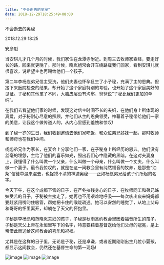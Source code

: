 ```yaml
---
title: "不会逝去的奥秘"
date: 2018-12-29T18:25:49+08:00
---
```


不会逝去的奥秘

2018.12.29 18:25

安彦魁

当安琪儿才几个月的时候，我们家住在龙潭寺附近。到周三去牧师家查经，要走好长的路，回来就更晚了。那时候，晓岚姐常会开车绕路载我们回家，看到安琪儿就很喜欢，说希望主也再赐给他们一个孩子。

第二年李杨彪弟兄信主受洗，他们夫妻也怀孕且生了小子秘，充满了主的恩典。但接下来医院检查的结果，却开始了这个家庭特别的考验，也开始了这个家庭美好的见证。子秘和其他孩子不同，大脑皮层没有沟壑，爸爸说“子秘比我们更加的单纯”。

在我们去看望他们家的时候，发现这对信主时间不长的夫妇，在他们身上所体现的真爱，对子秘耐心尽意的照顾，并他们从主的恩典领受，神藉着子秘带给他们一家的美意，让我这个做传道人的，从内心里感到羞愧和惊叹!

到子秘一岁的生日，我们收到邀请去他们家吃饭，和众位弟兄姊妹一起，那时牧师和师母也在我们中间。

杨彪弟兄作为家长，在宴会上分享他们一家，在子秘身上所经历的恩典。他们没有丝毫的埋怨，主给了他们的喜乐如光，照出我们心中隐藏的黑暗。在这对夫妻身上，我懂得了什么叫做一个父亲，什么叫做一个母亲，什么叫做一个丈夫，什么叫做一个妻子。最令我惊叹的，就是在这一间教会里有纯然福音的牧养，是那些“油条”信徒中混来混去，也捉摸不清的神迹奥秘——正如杨彪弟兄给孩子们所起的名字。

今天下午，在这个成都下雪的日子，在严冬摧残身心的日子，在牧师同工和弟兄姊妹受苦的日子，子秘被主接走了，她再也不用艰难地呼吸——每次咳出痰来妈妈都要赶紧用嘴叼住吸管，帮她把卡住的喉咙疏通。她可以安然的睡觉了，从地上父母和哥哥的怀里离开，却躺在了天父的怀抱里。

子秘是李杨彪和范晓岚夫妇的孩子，子秘是秋雨圣约教会里因着福音所生的孩子，子秘是天父上帝在永恒里写下的名字，特意要藉着基督送给他们父母的冠冕，是上帝借此而送给这间教会的喜乐和祝福。

尤其是在这样的日子里，无论是子秘，还是卓谦，或者近期刚刚出生几位小婴孩，都显示这间教会，仍然还在基督生命的第一现场!

![image](https://user-images.githubusercontent.com/37917810/50543380-ae626b00-0b9c-11e9-8191-a99c2846e567.png)
![image](https://user-images.githubusercontent.com/37917810/50543381-be7a4a80-0b9c-11e9-9b61-6bd6d36309b7.png)
![image](https://user-images.githubusercontent.com/37917810/50543382-d18d1a80-0b9c-11e9-82e0-19dde506990f.png)





